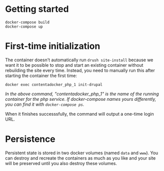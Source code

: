 # Getting started

```
docker-compose build
docker-compose up
```

# First-time initialization

The container doesn't automatically run `drush site-install` because we want it to be possible to stop and start an existing container without rebuilding the site every time. Instead, you need to manually run this after starting the container the first time:

`docker exec contentadocker_php_1 init-drupal`

_In the above command, "contentadocker_php_1" is the name of the running container for the php service. If docker-compose names yours differently, you can find it with `docker-compose ps`._

When it finishes successsfully, the command will output a one-time login URL.

# Persistence

Persistent state is stored in two docker volumes (named `data` and `www`). You can destroy and recreate the containers as much as you like and your site will be preserved until you also destroy these volumes.



